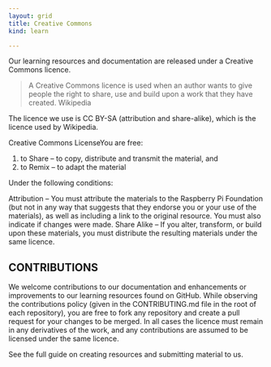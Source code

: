 ```yaml
---
layout: grid
title: Creative Commons
kind: learn

---
```



Our learning resources and documentation are released under a Creative Commons licence.


> A Creative Commons licence is used when an author wants to give people the right to share, use and build upon a work that they have created.
> Wikipedia

The licence we use is CC BY-SA (attribution and share-alike), which is the licence used by Wikipedia.

Creative Commons LicenseYou are free:

1. to Share – to copy, distribute and transmit the material, and
1. to Remix – to adapt the material

Under the following conditions:

Attribution – You must attribute the materials to the Raspberry Pi Foundation (but not in any way that suggests that they endorse you or your use of the materials), as well as including a link to the original resource. You must also indicate if changes were made.
Share Alike – If you alter, transform, or build upon these materials, you must distribute the resulting materials under the same licence.

## CONTRIBUTIONS ##

We welcome contributions to our documentation and enhancements or improvements to our learning resources found on GitHub. While observing the contributions policy (given in the CONTRIBUTING.md file in the root of each repository), you are free to fork any repository and create a pull request for your changes to be merged. In all cases the licence must remain in any derivatives of the work, and any contributions are assumed to be licensed under the same licence.

See the full guide on creating resources and submitting material to us.